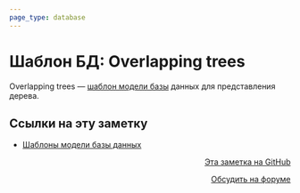 ```yaml
---
page_type: database
---
```


# Шаблон БД: Overlapping trees

Overlapping trees — [шаблон модели базы](20230403200717.md) данных для представления дерева.



## Ссылки на эту заметку

* [Шаблоны модели базы данных](20230403200717.md)


<p v-pre style="text-align: right">
  <a href="https://github.com/Kverde/algorithms/blob/main/source/20230404223153.md" target="_blank">
  Эта заметка на GitHub
  </a>
</p>



<p v-pre style="text-align: right">
  <a href="https://discourse.comtext.space/new-topic?title=%D0%A8%D0%B0%D0%B1%D0%BB%D0%BE%D0%BD%20%D0%91%D0%94%3A%20Overlapping%20trees&body=&category=algorithm" target="_blank">
  Обсудить на форуме
  </a>
</p>
